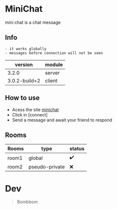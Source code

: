 # MiniChat
mini chat is a chat message

## Info 
	- it works globally
	- messages before connection will not be seen
|version| module |
|-------|--------|
|3.2.0| server |
|3.0.2-build+2| client |
## How to use

- Acess the site [minichat](https://minichannel.herokuapp.com/ClientWindow.html)
- Click in [connect]
- Send a message and await your friend to respond

## Rooms
| Rooms |type           | status  |
|-------|---------------|---------|
| room1 | global        |✔️|
| room2 | pseudo-private|❌|
# Dev
> Bombbom